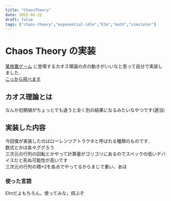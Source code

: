 ```yaml
---
title: "ChaosTheory"
date: 2022-02-22
draft: false
tags: ["chaos-theory","exponential-idle","Elm","math","simulator"]
---
```


# Chaos Theory の実装
[某放置ゲーム](https://conicgames.github.io/exponentialidle/)
に登場するカオス理論の点の動きがいいなと思って自分で実装しました．  
[こっから飛べます](https://iorin-elmo.github.io/elm-ChaosTheory/)
<!--more-->
## カオス理論とは
なんか初期値がちょっとでも違うと全く別の結果になるみたいなやつです(適当)  
## 実装した内容
今回僕が実装したのはローレンツアトラクタと呼ばれる種類のものです．  
数式とかは各々ググろう  
三次元の行列の回転とかやって計算量がゴリゴリにあるのでスペックの低いデバイスだと死ぬ可能性が高いです  
三次元の行列の積\*2を各点でやってるからまじで重い，あほ  
### 使った言語
Elmだよもちろん，使ってみな，飛ぶぞ